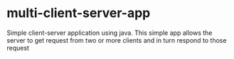 # multi-client-server-app
Simple client-server application using java. This simple app allows the server to get request from two or more clients and in turn respond to those request
